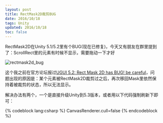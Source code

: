 ```yaml
---
layout: post
title: RectMask2D裁剪BUG
date: 2016/10/18
tags: Unity
updated: 2016/10/18
toc: false
---
```


RectMask2D在Unity 5.1/5.2里有个BUG(现在已修复)，今天又有朋友在群里提到了：ScrollRect里的元素有时候不显示，需要拖动一下才好

<!--more-->

![rectmask2d_bug](/images/rectmask2d_bug.jpg)

这个我之前在官方论坛报过[UGUI 5.2: Rect Mask 2D has BUG! be careful](https://forum.unity3d.com/threads/ugui-5-2-rect-mask-2d-has-bug-be-careful.391040/)，问题出现的原因是：某个元素被RectMask2D裁剪过之后，再次移回Mask里依然保持着被裁剪的状态，所以无法显示。

解决办法有两个，一个是直接升级Unity到5.3版本，或者用以下代码强制刷新下即可：

{% codeblock lang:csharp %}
CanvasRenderer.cull=false
{% endcodeblock %}
